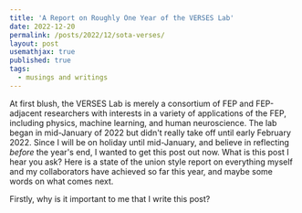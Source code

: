 ```yaml
---
title: 'A Report on Roughly One Year of the VERSES Lab'
date: 2022-12-20
permalink: /posts/2022/12/sota-verses/
layout: post
usemathjax: true
published: true
tags:
  - musings and writings
---
```


At first blush, the VERSES Lab is merely a consortium of FEP and FEP-adjacent researchers with interests in a variety of applications of the FEP, including physics, machine learning, and human neuroscience. The lab began in mid-January of 2022 but didn't really take off until early February 2022. Since I will be on holiday until mid-January, and believe in reflecting _before_ the year's end, I wanted to get this post out now. What is this post I hear you ask? Here is a state of the union style report on everything myself and my collaborators have achieved so far this year, and maybe some words on what comes next. 

Firstly, why is it important to me that I write this post? 
